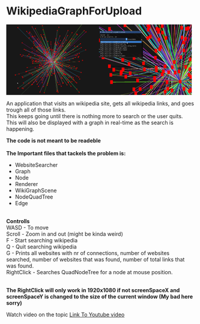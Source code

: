 # WikipediaGraphForUpload

<div style="display:flex;">
  <img src="https://github.com/Jason-Diesel/WikipediaGraph/blob/master/GrapgImagesForReadme/Graph1.PNG" alt="Image 1" style="width:49%;">
  <img src="https://github.com/Jason-Diesel/WikipediaGraph/blob/master/GrapgImagesForReadme/Graph2.PNG" alt="Image 2" style="width:49%;">
</div>

An application that visits an wikipedia site, gets all wikipedia links, and goes trough all of those links.
<br>
This keeps going until there is nothing more to search or the user quits.
<br>
This will also be displayed with a graph in real-time as the search is happening.
<br>

<strong>The code is not meant to be readeble</strong>
<br><br>
<strong>The Important files that tackels the problem is: </strong>
<ul>
  <li>WebsiteSearcher</li>
  <li>Graph</li>
  <li>Node</li>
  <li>Renderer</li>
  <li>WikiGraphScene</li>
  <li>NodeQuadTree</li>
  <li>Edge</li>
</ul> 
<br>
<strong>Controlls</strong><br>
WASD - To move<br>
Scroll - Zoom in and out (might be kinda weird)<br>
F - Start searching wikipedia<br>
Q - Quit searching wikipedia<br>
G - Prints all websites with nr of connections, number of websites searched, number of websites that was found, number of total links that was found.<br>
RightClick - Searches QuadNodeTree for a node at mouse position.<br><br>

<strong>The RightClick will only work in 1920x1080 if not screenSpaceX and screenSpaceY is changed to the size of the current window (My bad here sorry)</strong>

Watch video on the topic
<a href="https://youtu.be/Rvapb45jigU">Link To Youtube video</a>
<br>


